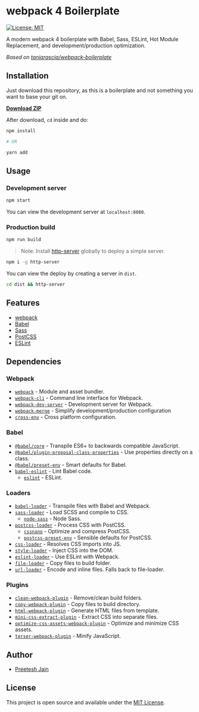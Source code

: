 # webpack 4 Boilerplate

[![License: MIT](https://img.shields.io/badge/License-MIT-blue.svg)](https://opensource.org/licenses/MIT)

A modern webpack 4 boilerplate with Babel, Sass, ESLint, Hot Module Replacement, and development/production optimization.

_Based on [taniarascia/webpack-boilerplate](https://github.com/taniarascia/webpack-boilerplate)_

## Installation

Just download this repository, as this is a boilerplate and not something you want to base your git on.

**[Download ZIP](https://github.com/preeteshjain/webpack-boilerplate/archive/master.zip)**

After download, `cd` inside and do: 

```bash
npm install

# OR

yarn add
```

## Usage

### Development server

```bash
npm start
```

You can view the development server at `localhost:8080`.

### Production build

```bash
npm run build
```

> Note: Install [http-server](https://www.npmjs.com/package/http-server) globally to deploy a simple server.

```bash 
npm i -g http-server
```

You can view the deploy by creating a server in `dist`. 

```bash
cd dist && http-server
```

## Features

- [webpack](https://webpack.js.org/)
- [Babel](https://babeljs.io/)
- [Sass](https://sass-lang.com/)
- [PostCSS](https://postcss.org/)
- [ESLint](https://eslint.org/)

## Dependencies

### Webpack

- [`webpack`](https://github.com/webpack/webpack) - Module and asset bundler.
- [`webpack-cli`](https://github.com/webpack/webpack-cli) - Command line interface for Webpack.
- [`webpack-dev-server`](https://github.com/webpack/webpack-dev-server) - Development server for Webpack.
- [`webpack-merge`](https://github.com/survivejs/webpack-merge) - Simplify development/production configuration
- [`cross-env`](https://github.com/kentcdodds/cross-env) - Cross platform configuration.

### Babel

- [`@babel/core`](https://www.npmjs.com/package/@babel/core) - Transpile ES6+ to backwards compatible JavaScript.
- [`@babel/plugin-proposal-class-properties`](https://babeljs.io/docs/en/babel-plugin-proposal-class-properties) - Use properties directly on a class.
- [`@babel/preset-env`](https://babeljs.io/docs/en/babel-preset-env) - Smart defaults for Babel.
- [`babel-eslint`](https://github.com/babel/babel-eslint) - Lint Babel code.
  - [`eslint`](https://github.com/eslint/eslint) - ESLint.

### Loaders

- [`babel-loader`](https://webpack.js.org/loaders/babel-loader/) - Transpile files with Babel and Webpack.
- [`sass-loader`](https://webpack.js.org/loaders/sass-loader/) - Load SCSS and compile to CSS.
  - [`node-sass`](https://github.com/sass/node-sass) - Node Sass.
- [`postcss-loader`](https://webpack.js.org/loaders/postcss-loader/) - Process CSS with PostCSS.
  - [`cssnano`](https://github.com/cssnano/cssnano) - Optimize and compress PostCSS.
  - [`postcss-preset-env`](https://www.npmjs.com/package/postcss-preset-env) - Sensible defaults for PostCSS.
- [`css-loader`](https://webpack.js.org/loaders/css-loader/) - Resolves CSS imports into JS.
- [`style-loader`](https://webpack.js.org/loaders/style-loader/) - Inject CSS into the DOM.
- [`eslint-loader`](https://webpack.js.org/loaders/eslint-loader/) - Use ESLint with Webpack.
- [`file-loader`](https://webpack.js.org/loaders/file-loader/) - Copy files to build folder.
- [`url-loader`](https://webpack.js.org/loaders/url-loader/) - Encode and inline files. Falls back to file-loader.

### Plugins

- [`clean-webpack-plugin`](https://github.com/johnagan/clean-webpack-plugin) - Remove/clean build folders.
- [`copy-webpack-plugin`](https://github.com/webpack-contrib/copy-webpack-plugin) - Copy files to build directory.
- [`html-webpack-plugin`](https://github.com/jantimon/html-webpack-plugin) - Generate HTML files from template.
- [`mini-css-extract-plugin`](https://github.com/webpack-contrib/mini-css-extract-plugin) - Extract CSS into separate files.
- [`optimize-css-assets-webpack-plugin`](https://github.com/NMFR/optimize-css-assets-webpack-plugin) - Optimize and minimize CSS assets.
- [`terser-webpack-plugin`](https://github.com/webpack-contrib/terser-webpack-plugin) - Minify JavaScript.

## Author

- [Preetesh Jain](https://preeteshjain.com)

## License

This project is open source and available under the [MIT License](LICENSE).
